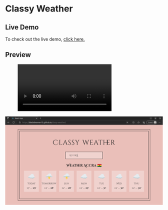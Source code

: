 # Classy Weather

## Live Demo
To check out the live demo, [click here.](https://blackdreamer15.github.io/classy-weather/)

## Preview

<figure class="video_container">
  <video controls="true" allowfullscreen="true" poster="">
    <source src="https://github.com/blackdreamer15/classy-weather/blob/main/public/design_assets/Screencast%20from%202023-09-14%2008-00-41.webm">
  </video>
</figure>

<img src="https://github.com/blackdreamer15/classy-weather/blob/main/public/design_assets/Screenshot%20from%202023-09-14%2007-33-03.png" height="auto" width="650"/>

